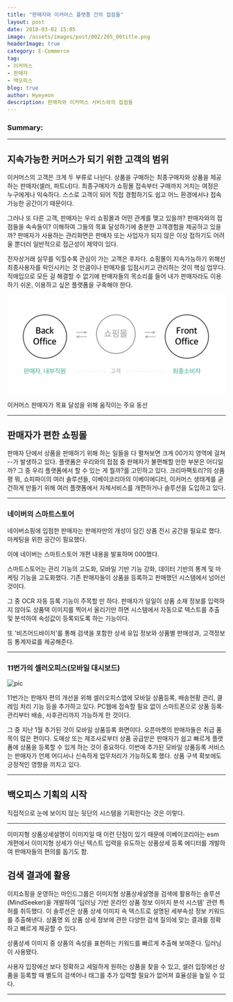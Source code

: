 ```yaml
---
title: "판매자와 이커머스 플랫폼 간의 접점들"
layout: post
date: 2018-03-02 15:05
image: /assets/images/post/002/205_00title.png
headerImage: true
category: E-Commerce
tag:
- 이커머스
- 판매자
- 백오피스
blog: true
author: Hyeyeon
description: 판매자와 이커머스 서비스와의 접점들
---
```


### Summary:



---

## 지속가능한 커머스가 되기 위한 고객의 범위

이커머스의 고객은 크게 두 부류로 나뉜다. 상품을 구매하는 최종구매자와 상품을 제공하는 판매자(셀러, 파트너)다. 최종구매자가 쇼핑몰 접속부터 구매까지 거치는 여정은 누구에게나 익숙하다. 스스로 고객이 되어 직접 경험하기도 쉽고 어느 환경에서나 접속 가능한 공간이기 때문이다.

그러나 또 다른 고객, 판매자는 우리 쇼핑몰과 어떤 관계를 맺고 있을까? 판매자와의 접점들을 속속들이? 이해하여 그들의 목표 달성하기에 충분한 고객경험을 제공하고 있을까? 판매자가 사용하는 관리화면은 판매자 또는 사업자가 되지 않은 이상 접하기도 어려울 뿐더러 일반적으로 접근성이 제약이 있다.

전자상거래 실무를 익힐수록 관심이 가는 고객은 후자다. 쇼핑몰이 지속가능하기 위해선 최종사용자를 락인시키는 것 만큼이나 판매자를 입점시키고 관리하는 것이 핵심 업무다. 직매입으로 모든 걸 해결할 수 없기에 판매자들의 목소리를 들어 내가 판매자라도 이용하기 쉬운, 이용하고 싶은 플랫폼을 구축해야 한다.

![pic1](/assets/images/post/002/205_01.png)
<figcaption class="caption">이커머스 판매자가 목표 달성을 위해 움직이는 주요 동선</figcaption>

---

## 판매자가 편한 쇼핑몰

판매자 단에서 상품을 판매하기 위해 하는 일들을 다 펼쳐보면 크게 00가지 영역에 걸쳐 --가 발생하고 있다. 플랫폼은 우리와의 접점 중 판매자가 불편해할 만한 부분은 어디일까? 그 중 우리 플랫폼에서 할 수 있는 게 뭘까?를 고민하고 있다. 크리마팩토리?의 상품평 뭐, 쇼피파이의 여러 솔루션들, 이베이코리아의 이베이에디터,  이커머스 생태계를 굳건하게 만들기 위해 여러 플랫폼에서 자체서비스를 개편하거나 솔루션을 도입하고 있다.

---

### 네이버의 스마트스토어

네이버쇼핑에 입점한 판매자는 판매자만의 개성이 담긴 상품 전시 공간을 필요로 했다. 마케팅을 위한 공간이 필요했다.

이에 네이버는 스마트스토어 개편 내용을 발표하며 000했다.

스마트스토어는 관리 기능의 고도화, 모바일 기반 기능 강화, 데이터 기반의 통계 및 마케팅 기능을 고도화했다. 기존 판매자들이 상품을 등록하고 판매했던 시스템에서 넘어선 것이다.

그 중 OCR 자동 등록 기능이 주목할 만 하다. 판매자가 일일이 상품 소재 정보를 입력하지 않아도 상품택 이미지를 찍어서 올리기만 하면 시스템에서 자동으로 텍스트를 추출 및 분석하여 속성값이 등록되도록 하는 기능이다.

또 '비즈어드바이저'를 통해 검색을 포함한 상세 유입 정보와 상품별 판매성과, 고객정보 등 통계자료를 제공해준다.  

---

### 11번가의 셀러오피스(모바일 대시보드)

![pic]()

11번가는 판매자 편의 개선을 위해 셀러오피스앱에 모바일 상품등록, 배송현황 관리, 클레임 처리 기능 등을 추가하고 있다. PC웹에 접속할 필요 없이 스마트폰으로 상품 등록·관리부터 배송, 사후관리까지 가능하게 한 것이다.

그 중 지난 1월 추가된 것이 모바일 상품등록 화면이다. 오픈마켓의 판매자들은 취급 품목이 많은 편이다. 도매상 또는 제조사로부터 상품 공급받은 판매자가 쉽고 빠르게 플랫폼에 상품을 등록할 수 있게 하는 것이 중요하다. 이번에 추가된 모바일 상품등록 서비스는 판매자가 언제 어디서나 신속하게 업무처리가 가능하도록 했다. 상품 구색 확보에도 긍정적인 영향을 끼치고 있다.

---

## 백오피스 기획의 시작

직접적으로 눈에 보이지 않는 뒷단의 시스템을 기획한다는 것은 이렇다.

---

이미지형 상품상세설명이 이미지일 때 이런 단점이 있기 때문에 이베이코리아는 esm 개편에서 이미지형 상세가 아닌 텍스트 입력을 유도하는 상품상세 등록 에디터를 개발하여 판매자들의 편의를 돕기도 함.



## 검색 결과에 활용

이지쇼핑을 운영하는 마인드그룹은 이미지형 상품상세설명을 검색에 활용하는 솔루션(MindSeeker)을 개발하여 '딥러닝 기반 온라인 상품 정보 이미지 분석 시스템' 관련 특허를 취득했다. 이 솔루션은 상품 상세 이미지 속 텍스트로 설명된 세부속성 정보 키워드를 추출해낸다. 상품명 외 상품 상세 정보에 관한 다양한 검색 질의에 맞는 결과를 정확하고 빠르게 제공할 수 있다.

상품상세 이미지 중 상품의 속성을 표현하는 키워드를 빠르게 추출해 보여준다. 딥러닝이 사용됐다.

사용자 입장에선 보다 정확하고 세밀하게 원하는 상품을 찾을 수 있고, 셀러 입장에선 상품을 등록할 때 별도의 검색어나 태그를 추가 입력할 필요가 없어져 효율성을 높일 수 있다.

---
